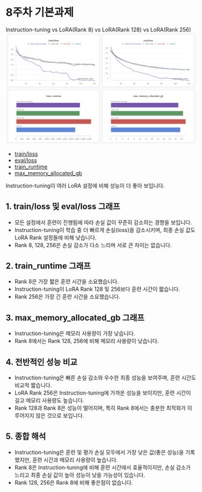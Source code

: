 # 8주차 기본과제
Instruction-tuning vs LoRA(Rank 8) vs LoRA(Rank 128) vs LoRA(Rank 256)
![result.png](./result.png)
- [train/loss](https://api.wandb.ai/links/iamkimhongil92-lumenasoft/qbrgvsot)
- [eval/loss](https://api.wandb.ai/links/iamkimhongil92-lumenasoft/5cy5d494)
- [train_runtime](https://api.wandb.ai/links/iamkimhongil92-lumenasoft/l5aefrku)
- [max_memory_allocated_gb](https://api.wandb.ai/links/iamkimhongil92-lumenasoft/ri9ubu2z)

Instruction-tuning이 여러 LoRA 설정에 비해 성능이 더 좋아 보입니다.

## 1. train/loss 및 eval/loss 그래프
- 모든 설정에서 훈련이 진행됨에 따라 손실 값이 꾸준히 감소하는 경향을 보입니다.
- Instruction-tuning이 학습 중 더 빠르게 손실(loss)을 감소시키며, 최종 손실 값도 LoRA Rank 설정들에 비해 낮습니다.
- Rank 8, 128, 256은 손실 감소가 다소 느리며 서로 큰 차이는 없습니다.

## 2. train_runtime 그래프
- Rank 8은 가장 짧은 훈련 시간을 소요했습니다.
- Instruction-tuning이 LoRA Rank 128 및 256보다 훈련 시간이 짧습니다.
- Rank 256은 가장 긴 훈련 시간을 소요했습니다.

## 3. max_memory_allocated_gb 그래프
- Instruction-tuning은 메모리 사용량이 가장 낮습니다.
- Rank 8에서는 Rank 128, 256에 비해 메모리 사용량이 낮습니다.

## 4. 전반적인 성능 비교
- Instruction-tuning은 빠른 손실 감소와 우수한 최종 성능을 보여주며, 훈련 시간도 비교적 짧습니다.
- LoRA Rank 256은 Instruction-tuning에 가까운 성능을 보이지만, 훈련 시간이 길고 메모리 사용량도 높습니다.
- Rank 128과 Rank 8은 성능이 떨어지며, 특히 Rank 8에서는 충분한 최적화가 이루어지지 않은 것으로 보입니다.

## 5. 종합 해석
- Instruction-tuning은 훈련 및 평가 손실 모두에서 가장 낮은 값(좋은 성능)을 기록했지만, 훈련 시간과 메모리 사용량이 높습니다.
- Rank 8은 Instruction-tuning에 비해 훈련 시간에서 효율적이지만, 손실 감소가 느리고 최종 손실 값이 높아 성능이 낮을 가능성이 있습니다.
- Rank 128, 256은 Rank 8에 비해 좋은점이 없습니다.
